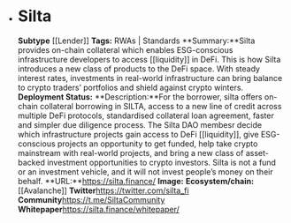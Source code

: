 - # Silta
  **Subtype** [[Lender]]
  **Tags:** RWAs | Standards
  **Summary:**Silta provides on-chain collateral which enables ESG-conscious infrastructure developers to access [[liquidity]] in DeFi. This is how Silta introduces a new class of products to the DeFi space. With steady interest rates, investments in real-world infrastructure can bring balance to crypto traders’ portfolios and shield against crypto winters.
  **Deployment Status:**
  **Description:**For the borrower, silta offers on-chain collateral borrowing in SILTA, access to a new line of credit across multiple DeFi protocols, standardised collateral loan agreement, faster and simpler due diligence process. The Silta DAO membesr decide which infrastructure projects gain access to DeFi [[liquidity]], give ESG-conscious projects an opportunity to get funded, help take crypto mainstream with real-world projects, and bring a new class of asset-backed investment opportunities to crypto investors. Silta is not a fund or an investment vehicle, and it will not invest people’s money on their behalf.
  **URL:**https://silta.finance/
  **Image:**
  **Ecosystem/chain:**[[Avalanche]]
  **Twitter**https://twitter.com/silta_fi
  **Community**https://t.me/SiltaCommunity
  **Whitepaper**https://silta.finance/whitepaper/